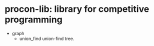 # procon-lib: library for competitive programming

* graph
    * union_find
        union-find tree.
